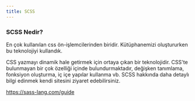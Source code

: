 ```yaml
---
title: SCSS
---
```


### SCSS Nedir?

En çok kullanılan css ön-işlemcilerinden biridir. Kütüphanemizi oluştururken bu teknolojiyi kullandık.

CSS yazmayı dinamik hale getirmek için ortaya çıkan bir teknolojidir. CSS'te bulunmayan bir çok özelliği içinde bulundurmaktadır, değişken tanımlama, fonksiyon oluşturma, iç içe yapılar kullanma vb. SCSS hakkında daha detaylı bilgi edinmek kendi sitesini ziyaret edebilirsiniz.

https://sass-lang.com/guide